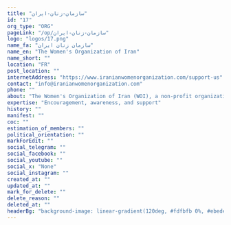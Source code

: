 ```yaml
---
title: "سازمان-زنان-ایران"
id: "17"
org_type: "ORG"
pageLink: "/op/سازمان-زنان-ایران"
logo: "logos/17.png"
name_fa: "سازمان زنان ایران"
name_en: "The Women's Organization of Iran"
name_short: ""
location: "FR"
post_location: ""
internetAddress: "https://www.iranianwomenorganization.com/support-us"
contact: "info@iranianwomenorganization.com"
phone: ""
about: "The Women's Organization of Iran (WOI), a non-profit organization dedicated to empowering Iranian women and promoting their active participation in all aspects of life."
expertise: "Encouragement, awareness, and support"
history: ""
manifest: ""
coc: ""
estimation_of_members: ""
political_orientation: ""
markForEdit: ""
social_telegram: ""
social_facebook: ""
social_youtube: ""
social_x: "None"
social_instagram: ""
created_at: ""
updated_at: ""
mark_for_delete: ""
delete_reason: ""
deleted_at: ""
headerBg: "background-image: linear-gradient(120deg, #fdfbfb 0%, #ebedee 100%);"
---
```


